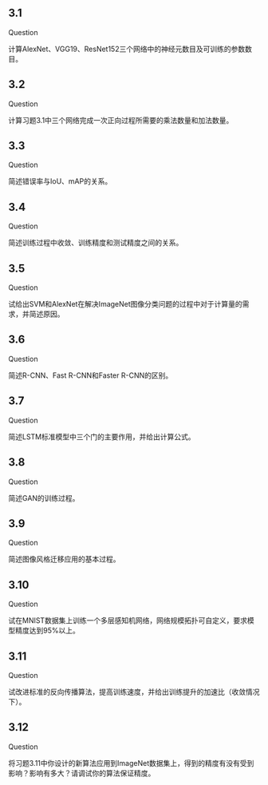 ## 3.1

Question

计算AlexNet、VGG19、ResNet152三个网络中的神经元数目及可训练的参数数目。

## 3.2

Question

计算习题3.1中三个网络完成一次正向过程所需要的乘法数量和加法数量。

## 3.3

Question

简述错误率与IoU、mAP的关系。

## 3.4

Question

简述训练过程中收敛、训练精度和测试精度之间的关系。

## 3.5

Question

试给出SVM和AlexNet在解决ImageNet图像分类问题的过程中对于计算量的需求，并简述原因。

## 3.6

Question

简述R-CNN、Fast R-CNN和Faster R-CNN的区别。

## 3.7

Question

简述LSTM标准模型中三个门的主要作用，并给出计算公式。

## 3.8

Question

简述GAN的训练过程。

## 3.9

Question

简述图像风格迁移应用的基本过程。

## 3.10

Question

试在MNIST数据集上训练一个多层感知机网络，网络规模拓扑可自定义，要求模型精度达到95%以上。

## 3.11

Question

试改进标准的反向传播算法，提高训练速度，并给出训练提升的加速比（收敛情况下）。

## 3.12

Question

将习题3.11中你设计的新算法应用到ImageNet数据集上，得到的精度有没有受到影响？影响有多大？请调试你的算法保证精度。